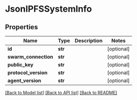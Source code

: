 # JsonIPFSSystemInfo


## Properties
Name | Type | Description | Notes
------------ | ------------- | ------------- | -------------
**id** | **str** |  | [optional] 
**swarm_connection** | **str** |  | [optional] 
**public_key** | **str** |  | [optional] 
**protocol_version** | **str** |  | [optional] 
**agent_version** | **str** |  | [optional] 

[[Back to Model list]](../README.md#documentation-for-models) [[Back to API list]](../README.md#documentation-for-api-endpoints) [[Back to README]](../README.md)


